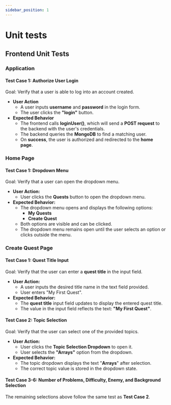 ```yaml
---
sidebar_position: 1
---
```

# Unit tests

## Frontend Unit Tests



### Application
#### Test Case 1: Authorize User Login
Goal: Verify that a user is able to log into an account created.

- **User Action**
  - A user inputs **username** and **password** in the login form.
  - The user clicks the **"login"** button.
- **Expected Behavior**
  - The frontend calls **loginUser()**, which will send a **POST request** to the backend with the user's credentials.
  - The backend queries the **MongoDB** to find a matching user.
  - On **success**, the user is authorized and redirected to the **home page**.



### Home Page
#### Test Case 1: Dropdown Menu
Goal: Verify that a user can open the dropdown menu.

- **User Action:**
  - User clicks the **Quests** button to open the dropdown menu.
- **Expected Behavior:**
  - The dropdown menu opens and displays the following options:
    - **My Quests**
    - **Create Quest**
  - Both options are visible and can be clicked.
  - The dropdown menu remains open until the user selects an option or clicks outside the menu.



### Create Quest Page
#### Test Case 1: Quest Title Input
Goal: Verify that the user can enter a **quest title** in the input field.

- **User Action:**
  - A user inputs the desired title name in the text field provided.
  - User enters "My First Quest".
- **Expected Behavior:**
  - The **quest title** input field updates to display the entered quest title.
  - The value in the input field reflects the text: **"My First Quest"**.


#### Test Case 2: Topic Selection
Goal: Verify that the user can select one of the provided topics.

- **User Action:**
  - User clicks the **Topic Selection Dropdown** to open it.
  - User selects the **"Arrays"** option from the dropdown.  
- **Expected Behavior:**
  - The topic dropdown displays the text "**Arrays**" after selection.
  - The correct topic value is stored in the dropdown state.


#### Test Case 3-6: Number of Problems, Difficulty, Enemy, and Background Selection
The remaining selections above follow the same test as **Test Case 2**.



